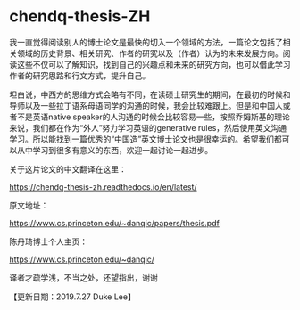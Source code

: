 # chendq-thesis-ZH

我一直觉得阅读别人的博士论文是最快的切入一个领域的方法，一篇论文包括了相关领域的历史背景、相关研究、作者的研究以及（作者）认为的未来发展方向。阅读这些不仅可以了解知识，找到自己的兴趣点和未来的研究方向，也可以借此学习作者的研究思路和行文方式，提升自己。

坦白说，中西方的思维方式会略有不同，在读硕士研究生的期间，在最初的时候和导师以及一些拉丁语系母语同学的沟通的时候，我会比较难跟上。但是和中国人或者不是英语native speaker的人沟通的时候会比较容易一些，按照乔姆斯基的理论来说，我们都在作为“外人”努力学习英语的generative rules，然后使用英文沟通学习。所以能找到一篇优秀的“中国造”英文博士论文也是很幸运的。希望我们都可以从中学习到很多有意义的东西，欢迎一起讨论一起进步。

关于这片论文的中文翻译在这里：

https://chendq-thesis-zh.readthedocs.io/en/latest/

原文地址：

https://www.cs.princeton.edu/~danqic/papers/thesis.pdf

陈丹琦博士个人主页：

https://www.cs.princeton.edu/~danqic/

译者才疏学浅，不当之处，还望指出，谢谢

【更新日期：2019.7.27 Duke Lee】